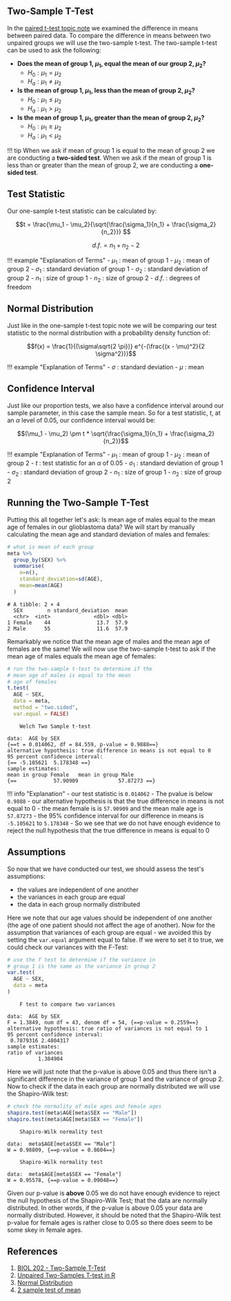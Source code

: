## Two-Sample T-Test

In the [paired t-test topic note](paired-t-test.md) we examined the difference in means between paired data. To compare the difference in means between
two unpaired groups we will use the two-sample t-test. The two-sample t-test can be used to ask the following:

- **Does the mean of group 1, $\mu_1$, equal the mean of our group 2, $\mu_2$?**
    - $H_0: \mu_1 = \mu_2$
    - $H_a: \mu_1 \neq \mu_2$
- **Is the mean of group 1, $\mu_1$, less than the mean of group 2, $\mu_2$?**
    - $H_0: \mu_1 \le \mu_2$
    - $H_a: \mu_1 > \mu_2$
- **Is the mean of group 1, $\mu_1$, greater than the mean of group 2, $\mu_2$?**
    - $H_0: \mu_1 \ge \mu_2$
    - $H_a: \mu_1 < \mu_2$

!!! tip
    When we ask if mean of group 1 is equal to the mean of group 2 we are conducting a **two-sided test**. When we ask if the mean of group 1 is less than or greater than the mean of group 2, we are conducting a **one-sided test**.

## Test Statistic

Our one-sample t-test statistic can be calculated by:

$$t = \frac{\mu_1 - \mu_2}{\sqrt{\frac{\sigma_1}{n_1} + \frac{\sigma_2}{n_2}}} $$

$$d.f. = n_1 + n_2 - 2$$

!!! example "Explanation of Terms"
    - $\mu_1$ : mean of group 1
    - $\mu_2$ : mean of group 2
    - $\sigma_1$ : standard deviation of group 1
    - $\sigma_2$ : standard deviation of group 2
    - $n_1$ : size of group 1
    - $n_2$ : size of group 2
    - $d.f.$ : degrees of freedom

## Normal Distribution

Just like in the one-sample t-test topic note we will be comparing our test statistic to the normal distribution with a probability density function of:

$$f(x) = \frac{1}{(\sigma\sqrt{2 \pi})} e^{-(\frac{(x - \mu)^2}{2 \sigma^2})}$$

!!! example "Explanation of Terms"
    - $\sigma$ : standard deviation
    - $\mu$ : mean

## Confidence Interval

Just like our proportion tests, we also have a confidence interval around our sample parameter, in this case the sample mean. So for a test statistic, $t$, at an $\alpha$ level of 0.05, our confidence interval would be:

$$(\mu_1 - \mu_2) \pm t * \sqrt{\frac{\sigma_1}{n_1} + \frac{\sigma_2}{n_2}}$$

!!! example "Explanation of Terms"
    - $\mu_1$ : mean of group 1
    - $\mu_2$ : mean of group 2
    - $t$ : test statistic for an $\alpha$ of 0.05
    - $\sigma_1$ : standard deviation of group 1
    - $\sigma_2$ : standard deviation of group 2
    - $n_1$ : size of group 1
    - $n_2$ : size of group 2

## Running the Two-Sample T-Test

Putting this all together let's ask: Is mean age of males equal to the mean age of females in our glioblastoma data? We will start by manually calculating the mean age and standard deviation of males and females:

```R
# what is mean of each group
meta %>%
  group_by(SEX) %>%
  summarise(
    n=n(),
    standard_deviation=sd(AGE),
    mean=mean(AGE)
  )
```

```
# A tibble: 2 × 4
  SEX        n standard_deviation  mean
  <chr>  <int>              <dbl> <dbl>
1 Female    44               13.7  57.9
2 Male      55               11.6  57.9
```

Remarkably we notice that the mean age of males and the mean age of females are the same! We will now use the two-sample t-test to ask if the mean age of males equals the mean age of females:

```R
# run the two-sample t-test to determine if the
# mean age of males is equal to the mean
# age of females
t.test(
  AGE ~ SEX, 
  data = meta, 
  method = "two.sided",
  var.equal = FALSE)
```

```
	Welch Two Sample t-test

data:  AGE by SEX
{==t = 0.014062, df = 84.559, p-value = 0.9888==}
alternative hypothesis: true difference in means is not equal to 0
95 percent confidence interval:
{== -5.105621  5.178348 ==}
sample estimates:
mean in group Female   mean in group Male 
{==            57.90909             57.87273 ==}
```

!!! info "Explanation"
    - our test statistic is `0.014062`
    - The pvalue is below `0.9888`
    - our alternative hypothesis is that the true difference in means is not equal to 0
    - the mean female is is `57.90909` and the mean male age is `57.87273`
    - the 95% confidence interval for our difference in means is `-5.105621` to `5.178348`
    - So we see that we do not have enough evidence to reject the null hypothesis that the true difference in means is equal to 0
    
## Assumptions

So now that we have conducted our test, we should assess the test's assumptions:

- the values are independent of one another
- the variances in each group are equal
- the data in each group normally distributed

Here we note that our age values should be independent of one another (the age of one patient should not affect the age of another). Now for the assumption that variances of each group are equal - we avoided this by setting the `var.equal` argument equal to false. If we were to set it to true, we could check our variances with the F-Test:

```R
# use the f test to determine if the variance in 
# group 1 is the same as the variance in group 2
var.test(
  AGE ~ SEX, 
  data = meta
)
```

```
	F test to compare two variances

data:  AGE by SEX
F = 1.3849, num df = 43, denom df = 54, {==p-value = 0.2559==}
alternative hypothesis: true ratio of variances is not equal to 1
95 percent confidence interval:
 0.7879316 2.4804317
sample estimates:
ratio of variances 
          1.384904 
```

Here we will just note that the p-value is above 0.05 and thus there isn't a significant difference in the variance of group 1 and the variance of group 2. Now to check if the data in each group are normally distributed we will use the Shapiro-Wilk test:

```R
# check the normality of male ages and female ages
shapiro.test(meta$AGE[meta$SEX == "Male"])
shapiro.test(meta$AGE[meta$SEX == "Female"])

```

```
	Shapiro-Wilk normality test

data:  meta$AGE[meta$SEX == "Male"]
W = 0.98809, {==p-value = 0.8604==}

	Shapiro-Wilk normality test

data:  meta$AGE[meta$SEX == "Female"]
W = 0.95578, {==p-value = 0.09048==}
```

Given our p-value is **above** 0.05 we do not have enough evidence to reject the null hypothesis of the Shapiro-Wilk Test; that the data are normally distributed. In other words, if the p-value is above 0.05 your data are normally distributed. However, it should be noted that the Shapiro-Wilk test p-value for female ages is rather close to 0.05 so there does seem to be some skey in female ages. 

## References

1. [BIOL 202 - Two-Sample T-Test](https://ubco-biology.github.io/BIOL202/twosamp_ttest.html)
2. [Unpaired Two-Samples T-test in R](http://www.sthda.com/english/wiki/unpaired-two-samples-t-test-in-r)
3. [Normal Distribution](https://en.wikipedia.org/wiki/Normal_distribution)
4. [2 sample test of mean](https://statmagic.info/Content/Help-Content/two-sample-mean.html)
